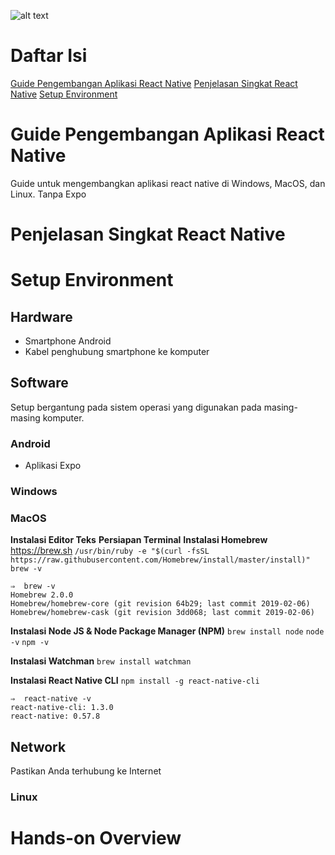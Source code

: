 ![alt text][tllogo]

Daftar Isi
=====================
[Guide Pengembangan Aplikasi React Native](#guide-pengembangan-aplikasi-react-native)
[Penjelasan Singkat React Native](#penjelasan-singkat-react-native)
[Setup Environment](#setup-environment)

# Guide Pengembangan Aplikasi React Native

Guide untuk mengembangkan aplikasi react native di Windows, MacOS, dan Linux.
Tanpa Expo

# Penjelasan Singkat React Native

# Setup Environment

## Hardware

* Smartphone Android
* Kabel penghubung smartphone ke komputer

## Software

Setup bergantung pada sistem operasi yang digunakan pada masing-masing komputer.

### Android
* Aplikasi Expo

### Windows

### MacOS
**Instalasi Editor Teks**
**Persiapan Terminal**
**Instalasi Homebrew**
https://brew.sh
```/usr/bin/ruby -e "$(curl -fsSL https://raw.githubusercontent.com/Homebrew/install/master/install)"```
```brew -v```
```
⇒  brew -v
Homebrew 2.0.0
Homebrew/homebrew-core (git revision 64b29; last commit 2019-02-06)
Homebrew/homebrew-cask (git revision 3dd068; last commit 2019-02-06)
```
**Instalasi Node JS & Node Package Manager (NPM)**
```brew install node```
```node -v```
```npm -v```

**Instalasi Watchman**
```brew install watchman```

**Instalasi React Native CLI**
```npm install -g react-native-cli```
```
⇒  react-native -v
react-native-cli: 1.3.0
react-native: 0.57.8
```

## Network
Pastikan Anda terhubung ke Internet

### Linux

# Hands-on Overview

[tllogo]: https://drive.google.com/open?id=0B-i-XNNdtCMFZVJtdEc1OVR2SWc "techlab Logo"
